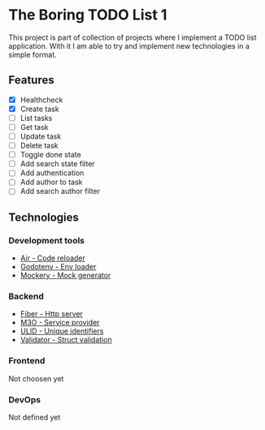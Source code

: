 # The Boring TODO List 1
This project is part of collection of projects where I implement a TODO list application.
With it I am able to try and implement new technologies in a simple format.

## Features
- [X] Healthcheck
- [X] Create task
- [ ] List tasks
- [ ] Get task
- [ ] Update task
- [ ] Delete task
- [ ] Toggle done state
- [ ] Add search state filter
- [ ] Add authentication
- [ ] Add author to task
- [ ] Add search author filter

## Technologies
### Development tools
- [Air - Code reloader](https://github.com/cosmtrek/air)
- [Godotenv - Env loader](https://github.com/joho/godotenv)
- [Mockery - Mock generator](https://github.com/vektra/mockery)

### Backend
- [Fiber - Http server](https://github.com/gofiber/fiber)
- [M3O - Service provider](https://github.com/m3o/m3o-go)
- [ULID - Unique identifiers](https://github.com/oklog/ulid)
- [Validator - Struct validation](https://github.com/go-playground/validator)

### Frontend
Not choosen yet

### DevOps
Not defined yet